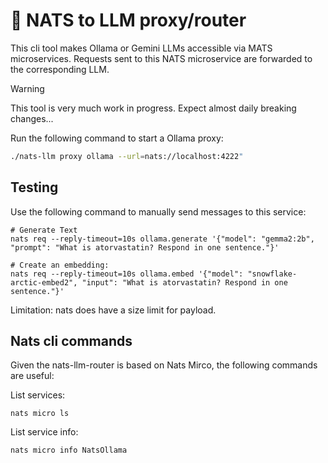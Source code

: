 # 🏁 NATS to LLM proxy/router

This cli tool makes Ollama or Gemini LLMs accessible via MATS microservices. Requests sent to this NATS microservice are
forwarded to the corresponding LLM.

> [!WARNING]
> This tool is very much work in progress. Expect almost daily breaking changes...


Run the following command to start a Ollama proxy:
```bash
./nats-llm proxy ollama --url=nats://localhost:4222"
```


## Testing

Use the following command to manually send messages to this service:
```
# Generate Text
nats req --reply-timeout=10s ollama.generate '{"model": "gemma2:2b", "prompt": "What is atorvastatin? Respond in one sentence."}'

# Create an embedding:
nats req --reply-timeout=10s ollama.embed '{"model": "snowflake-arctic-embed2", "input": "What is atorvastatin? Respond in one sentence."}'
```

Limitation: nats does have a size limit for payload.

## Nats cli commands
Given the nats-llm-router is based on Nats Mirco, the following commands are useful:

List services:
```
nats micro ls
```

List service info:
```
nats micro info NatsOllama
```